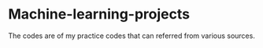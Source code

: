 # Machine-learning-projects

The codes are of my practice codes that can referred from various sources. 
